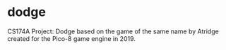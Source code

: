 # dodge
CS174A Project: Dodge based on the game of the same name by Atridge created for the Pico-8 game engine in 2019.
